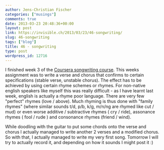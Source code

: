 ```yaml
---
author: Jens-Christian Fischer
categories: ["musings"]
comments: true
date: 2013-03-23 20:48:36+00:00
layout: post
link: https://invisible.ch/2013/03/23/46-songwriting/
slug: 46-songwriting
tags: ["blog"]
title: 46 - songwriting
type: post
wordpress_id: 12716
---
```


I finished week 3 of the [Coursera songwriting course](https://www.coursera.org/course/songwriting). This weeks assignment was to write a verse and chorus that confirms to certain specifications (stable verse, unstable chorus). The effect has to be achieved by using certain rhyme schemes or rhymes. For non-native english speakers like myself this was really difficult - as I have learnt last week, english is actually a rhyme poor language. There are very few "perfect" rhymes (love / above). Much rhyming is thus done with "family rhymes" (where similar sounds t/d, p/b, k/g, m/n/ng are rhymed like cut / mud) or even worse additive / subtractive rhymes ( cry / ride), assonance rhymes ( fool / rude ) and consonance rhymes (friend / wind).

While doodling with the guitar to put some chords onto the verse and chorus I actually managed to write another 2 verses and a modified chorus. So with that, I actually managed to write my very first song. Tomorrow I will try to actually record it, and depending on how it sounds I might post it :)
